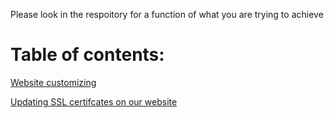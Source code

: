 Please look in the respoitory for a function of what you are trying to achieve

# Table of contents:
[Website customizing](website_customizing.md)

[Updating SSL certifcates on our website](Updating_ssl_certificate_on_website.md)
